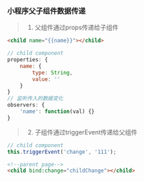 ### 小程序父子组件数据传递
> 1. 父组件通过props传递给子组件
```html
<child name="{{name}}"></child>
```
```js
// child component
properties: {
    name: {
        type: String,
        value: ''
    }
}
// 监听传入的数据变化
observers: { 
    'name': function(val) {}
}
```

> 2. 子组件通过triggerEvent传递给父组件
```js
// child component
this.triggerEvent('change', '111');
```
```html
<!--parent page-->
<child bind:change="childChange"></child>
```